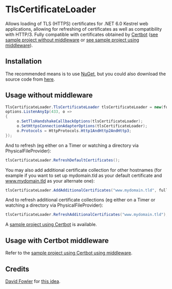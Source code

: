 # TlsCertificateLoader
Allows loading of TLS (HTTPS) certificates for .NET 6.0 Kestrel web applications, allowing for refreshing of certificates as well as compatibility with HTTP/3. Fully compatible with certificates obtained by [Certbot](https://certbot.eff.org/) ([see sample project without middleware](https://github.com/MarkCiliaVincenti/TlsCertificateLoader/tree/master/Samples/CertbotSample) or [see sample project using middleware](https://github.com/MarkCiliaVincenti/TlsCertificateLoader/tree/master/Samples/CertbotSampleUsingMiddleware)).

## Installation
The recommended means is to use [NuGet](https://www.nuget.org/packages/TlsCertificateLoader), but you could also download the source code from [here](https://github.com/MarkCiliaVincenti/TlsCertificateLoader/releases).

## Usage without middleware
```csharp
TlsCertificateLoader.TlsCertificateLoader tlsCertificateLoader = new(fullChainPemFilePath, privateKeyPemFilePath);
options.ListenAnyIp(433, o =>
{
     o.SetTlsHandshakeCallbackOptions(tlsCertificateLoader);
     o.SetHttpsConnectionAdapterOptions(tlsCertificateLoader);
     o.Protocols = HttpProtocols.Http1AndHttp2AndHttp3;
});
```

And to refresh (eg either on a Timer or watching a directory via PhysicalFileProvider):
```csharp
tlsCertificateLoader.RefreshDefaultCertificates();
```

You may also add additional certificate collection for other hostnames (for example if you want to set up mydomain.tld as your default certificate and www.mydomain.tld as your alternate one):
```csharp
tlsCertificateLoader.AddAdditionalCertificates("www.mydomain.tld", fullChainWwwPemFilePath, privateKeyWwwPemFilePath);
```

And to refresh additional certificate collections (eg either on a Timer or watching a directory via PhysicalFileProvider):
```csharp
tlsCertificateLoader.RefreshAdditionalCertificates("www.mydomain.tld");
```

A [sample project using Certbot](https://github.com/MarkCiliaVincenti/TlsCertificateLoader/tree/master/Samples/CertbotSample) is available.

## Usage with Certbot middleware

Refer to the [sample project using Certbot using middleware](https://github.com/MarkCiliaVincenti/TlsCertificateLoader/tree/master/Samples/CertbotSampleUsingMiddleware).

## Credits
[David Fowler](https://github.com/davidfowl) for [this idea](https://github.com/dotnet/aspnetcore/issues/21513#issuecomment-914370034).